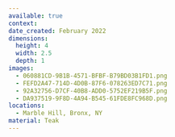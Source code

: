 ```yaml
---
available: true
context:
date_created: February 2022
dimensions:
  height: 4
  width: 2.5
  depth: 1
images:
  - 060881CD-9B1B-4571-BFBF-B79BD03B1FD1.png
  - FEFD2A47-714D-4D0B-87F6-078263ED7C71.png
  - 92A32756-D7CF-40B8-ADD0-5752EF219B5F.png
  - DA937519-9F8D-4A94-B545-61FDE8FC968D.png
locations:
  - Marble Hill, Bronx, NY
material: Teak
---
```

